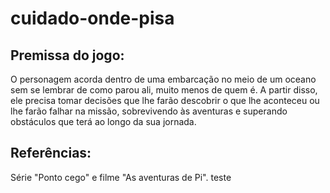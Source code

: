 # cuidado-onde-pisa

## Premissa do jogo:

O personagem acorda dentro de uma embarcação no meio de um oceano sem se lembrar de como parou ali, muito menos de quem é. A partir disso, ele precisa tomar decisões que lhe farão descobrir o que lhe aconteceu ou lhe farão falhar na missão, sobrevivendo às aventuras e superando obstáculos que terá ao longo da sua jornada.

## Referências: 
Série "Ponto cego" e filme "As aventuras de Pi". 
teste
